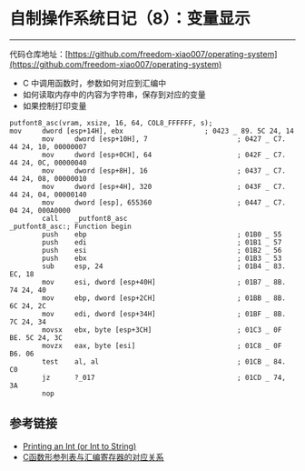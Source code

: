 # 自制操作系统日记（8）：变量显示
***

代码仓库地址：[https://github.com/freedom-xiao007/operating-system](https://github.com/freedom-xiao007/operating-system)

- C 中调用函数时，参数如何对应到汇编中
- 如何读取内存中的内容为字符串，保存到对应的变量
- 如果控制打印变量

```armasm
putfont8_asc(vram, xsize, 16, 64, COL8_FFFFFF, s);
mov     dword [esp+14H], ebx                    ; 0423 _ 89. 5C 24, 14
        mov     dword [esp+10H], 7                      ; 0427 _ C7. 44 24, 10, 00000007
        mov     dword [esp+0CH], 64                     ; 042F _ C7. 44 24, 0C, 00000040
        mov     dword [esp+8H], 16                      ; 0437 _ C7. 44 24, 08, 00000010
        mov     dword [esp+4H], 320                     ; 043F _ C7. 44 24, 04, 00000140
        mov     dword [esp], 655360                     ; 0447 _ C7. 04 24, 000A0000
        call    _putfont8_asc 
_putfont8_asc:; Function begin
        push    ebp                                     ; 01B0 _ 55
        push    edi                                     ; 01B1 _ 57
        push    esi                                     ; 01B2 _ 56
        push    ebx                                     ; 01B3 _ 53
        sub     esp, 24                                 ; 01B4 _ 83. EC, 18
        mov     esi, dword [esp+40H]                    ; 01B7 _ 8B. 74 24, 40
        mov     ebp, dword [esp+2CH]                    ; 01BB _ 8B. 6C 24, 2C
        mov     edi, dword [esp+34H]                    ; 01BF _ 8B. 7C 24, 34
        movsx   ebx, byte [esp+3CH]                     ; 01C3 _ 0F BE. 5C 24, 3C
        movzx   eax, byte [esi]                         ; 01C8 _ 0F B6. 06
        test    al, al                                  ; 01CB _ 84. C0
        jz      ?_017                                   ; 01CD _ 74, 3A
        nop           
```      


## 参考链接
- [Printing an Int (or Int to String)](https://stackoverflow.com/questions/13523530/printing-an-int-or-int-to-string)
- [C函数形参列表与汇编寄存器的对应关系](https://blog.csdn.net/baidu_38172402/article/details/80658811)